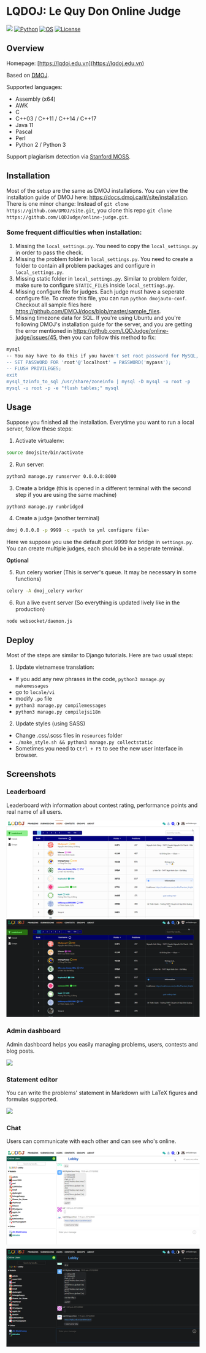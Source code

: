 LQDOJ: Le Quy Don Online Judge
===

[![](https://github.com/DMOJ/online-judge/workflows/build/badge.svg)](https://lqdoj.edu.vn/)
[![Python](https://img.shields.io/pypi/pyversions/tensorflow.svg?style=plastic)](https://python.org)
[![OS](https://img.shields.io/badge/Ubuntu-16.04%20%7C%2018.04%20%7C%2020.04-brightgreen)](https://ubuntu.com/download)
[![License](https://img.shields.io/badge/license-AGPL--3.0-blue)](https://www.gnu.org/licenses/agpl-3.0.en.html)

## Overview

Homepage: [https://lqdoj.edu.vn](https://lqdoj.edu.vn)

Based on [DMOJ](https://dmoj.ca/).

Supported languages: 

- Assembly (x64)
- AWK
- C
- C++03 / C++11 / C++14 / C++17
- Java 11
- Pascal
- Perl
- Python 2 / Python 3

Support plagiarism detection via [Stanford MOSS](https://theory.stanford.edu/~aiken/moss/).

## Installation

Most of the setup are the same as DMOJ installations. You can view the installation guide of DMOJ here: https://docs.dmoj.ca/#/site/installation.
There is one minor change: Instead of `git clone https://github.com/DMOJ/site.git`, you clone this repo `git clone https://github.com/LQDJudge/online-judge.git`.

### Some frequent difficulties when installation:

1. Missing the `local_settings.py`. You need to copy the `local_settings.py` in order to pass the check.
2. Missing the problem folder in `local_settings.py`. You need to create a folder to contain all problem packages and configure in `local_settings.py`.
3. Missing static folder in `local_settings.py`. Similar to problem folder, make sure to configure `STATIC_FILES` inside `local_settings.py`. 
4. Missing configure file for judges. Each judge must have a seperate configure file. To create this file, you can run `python dmojauto-conf`. Checkout all sample files here https://github.com/DMOJ/docs/blob/master/sample_files.
5. Missing timezone data for SQL. If you're using Ubuntu and you're following DMOJ's installation guide for the server, and you are getting the error mentioned in https://github.com/LQDJudge/online-judge/issues/45, then you can follow this method to fix:
```bash
mysql
-- You may have to do this if you haven't set root password for MySQL, replace mypass with your password
-- SET PASSWORD FOR 'root'@'localhost' = PASSWORD('mypass');
-- FLUSH PRIVILEGES;
exit
mysql_tzinfo_to_sql /usr/share/zoneinfo | mysql -D mysql -u root -p 
mysql -u root -p -e "flush tables;" mysql
```



## Usage

Suppose you finished all the installation. Everytime you want to run a local server, follow these steps:

1. Activate virtualenv:
```bash
source dmojsite/bin/activate
```

2. Run server:
```bash
python3 manage.py runserver 0.0.0.0:8000
```

3. Create a bridge (this is opened in a different terminal with the second step if you are using the same machine)
```bash
python3 manage.py runbridged
```

4. Create a judge (another terminal)
```bash
dmoj 0.0.0.0 -p 9999 -c <path to yml configure file>
```
Here we suppose you use the default port 9999 for bridge in `settings.py`. You can create multiple judges, each should be in a seperate terminal.

**Optional**

5. Run celery worker (This is server's queue. It may be necessary in some functions)
```bash
celery -A dmoj_celery worker
```

6. Run a live event server (So everything is updated lively like in the production)
```bash
node websocket/daemon.js
```

## Deploy
Most of the steps are similar to Django tutorials. Here are two usual steps:

1. Update vietnamese translation:
 - If you add any new phrases in the code, ```python3 manage.py makemessages```
 - go to `locale/vi`
 - modify `.po` file
 - ```python3 manage.py compilemessages```
 - ```python3 manage.py compilejsi18n```

2. Update styles (using SASS)
 - Change .css/.scss files in `resources` folder
 - ```./make_style.sh && python3 manage.py collectstatic```
 - Sometimes you need to `Ctrl + F5` to see the new user interface in browser.
 
## Screenshots

### Leaderboard

Leaderboard with information about contest rating, performance points and real name of all users.

![](https://raw.githubusercontent.com/emladevops/LQDOJ-image/main/brave_SK67WA26FA.png#gh-light-mode-only)
![](https://raw.githubusercontent.com/emladevops/LQDOJ-image/main/brave_cmqqCnwaFc.png#gh-dark-mode-only)

### Admin dashboard

Admin dashboard helps you easily managing problems, users, contests and blog posts.

![](https://i.imgur.com/iccr3mh.png)

### Statement editor

You can write the problems' statement in Markdown with LaTeX figures and formulas supported.

![](https://i.imgur.com/CQVC754.png)

### Chat

Users can communicate with each other and can see who's online.

![](https://raw.githubusercontent.com/emladevops/LQDOJ-image/main/brave_kPsC5bJluc.png#gh-light-mode-only)
![](https://raw.githubusercontent.com/emladevops/LQDOJ-image/main/brave_AtrEzXzEAx.png#gh-dark-mode-only)
